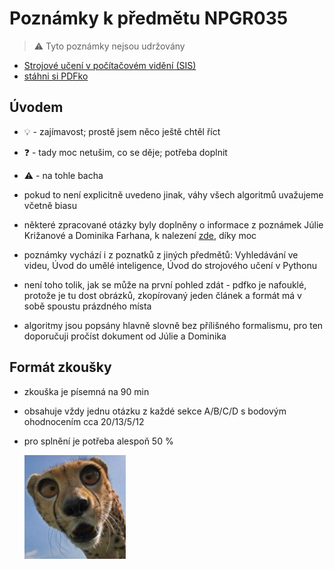 # Poznámky k předmětu NPGR035

> :warning: Tyto poznámky nejsou udržovány

- [Strojové učení v počítačovém vidění (SIS)](https://is.cuni.cz/studium/predmety/index.php?id=503935ee429674070eeddcdb8a5f4a54&tid=&do=predmet&kod=NPGR035)
- [stáhni si PDFko](https://github.com/v-dvorak/npgr035-notes/releases/download/Latest/npgr035-notes.pdf)

## Úvodem

- :bulb: - zajímavost; prostě jsem něco ještě chtěl říct
- :question: - tady moc netušim, co se děje; potřeba doplnit
- :warning: - na tohle bacha

- pokud to není explicitně uvedeno jinak, váhy všech algoritmů uvažujeme včetně biasu
- některé zpracované otázky byly doplněny o informace z poznámek Júlie Križanové a Dominika Farhana, k nalezení [zde](https://dominik.whizzmot.dev/notes/mlcv/), díky moc
- poznámky vychází i z poznatků z jiných předmětů: Vyhledávání ve videu, Úvod do umělé inteligence, Úvod do strojového učení v Pythonu
- není toho tolik, jak se může na první pohled zdát - pdfko je nafouklé, protože je tu dost obrázků, zkopírovaný jeden článek a formát má v sobě spoustu prázdného místa
- algoritmy jsou popsány hlavně slovně bez přílišného formalismu, pro ten doporučuji pročíst dokument od Júlie a Dominika

## Formát zkoušky

- zkouška je písemná na 90 min
- obsahuje vždy jednu otázku z každé sekce A/B/C/D s bodovým ohodnocením cca 20/13/5/12
- pro splnění je potřeba alespoň 50 %

  ![](images/meme.png)
